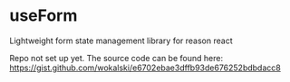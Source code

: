 # useForm
Lightweight form state management library for reason react

Repo not set up yet. The source code can be found here:
https://gist.github.com/wokalski/e6702ebae3dffb93de676252bdbdacc8
